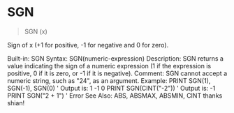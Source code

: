 # SGN

> SGN (x)

Sign of x (+1 for positive, -1 for negative and 0 for zero).

Built-in:    SGN
Syntax:      SGN(numeric-expression)
Description: SGN returns a value indicating the sign of a numeric expression (1 if the
             expression is positive, 0 if it is zero, or -1 if it is negative).
Comment:     SGN cannot accept a numeric string, such as "24", as an argument.
Example:
             PRINT SGN(1), SGN(-1), SGN(0)  ' Output is:  1  -1  0
             PRINT SGN(CINT("-2"))          ' Output is:  -1
             PRINT SGN("2 + 1")             ' Error
See Also:    ABS, ABSMAX, ABSMIN, CINT
thanks shian!
